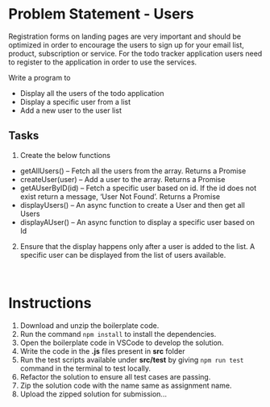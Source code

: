 # Problem Statement - Users

Registration forms on landing pages are very important and should be optimized in order to encourage the users to sign up for your email list, product, subscription or service. For the todo tracker application users need to register to the application in order to use the services.

Write a program to 
- Display all the users of the todo application
- Display a specific user from a list 
- Add a new user to the user list

## Tasks

1. Create the below functions​
- getAllUsers() – Fetch all the users from the array. Returns a Promise​
- createUser(user) – Add a user to the array. Returns a Promise​
- getAUserByID(id) – Fetch a specific user based on id. If the id does not exist return a message, ‘User Not Found’. Returns a Promise​
- displayUsers() – An async function to create a User and then get all Users​
- displayAUser() – An async function to display a specific user based on Id​
2. Ensure that the display happens only after a user is added to the list. A specific user can be displayed from the list of users available. ​

​

# Instructions

1. Download and unzip the boilerplate code.
2. Run the command `npm install` to install the dependencies.
3. Open the boilerplate code in VSCode to develop the solution.
4. Write the code in the **.js** files present in **src** folder
5. Run the test scripts available under **src/test** by giving `npm run test` command in the terminal to test locally.
6. Refactor the solution to ensure all test cases are passing.
7. Zip the solution code with the name same as assignment name.
8. Upload the zipped solution for submission...

